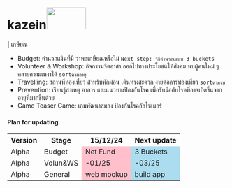 ﻿# kazein<img src="https://github.com/user-attachments/assets/a77b340a-5a63-4150-90ec-d9930c58b2a8" width="90px;" height="50px">

 | เกษียณ

- Budget: คำนวณเงินที่มี ว่าพอเกษียณหรือไม่ `Next step: วิธีคำนวณแบบ 3 buckets`
- Volunteer & Workshop: กิจกรรมจิตอาสา ออกไปทางประโยชน์ให้สังคม พบผู้คนใหม่ ๆ คลายความเหงาได้ `sortตามอายุ`
- Travelling: สถานที่ท่องเที่ยว สำหรับพักผ่อน เดินทางสะดวก ง่ายต่อการท่องเที่ยว `sortตามงบ`
- Prevention: เรียนรู้สาเหตุ อาการ และแนวทางป้องกันโรค เพื่อรับมือกับโรคที่อาจเกิดขึ้นจากอายุที่มากขึ้นด้วย
- ฺGame Teaser Game: เกมพัฒนาสมอง ป้องกันโรคอัลไซเมอร์

#### Plan for updating
<table>
    <tr>
     <th colspan="11">Version</th>
     <th colspan="11">Stage</th>
      <th colspan="11">15/12/24</th>
      <th colspan="11">Next update</th>
    </tr>
 <tr>
      <td colspan="11">Alpha</td>
  <td colspan="11">Budget</td>
      <td colspan="11" style="background-color:pink;">Net Fund</td>
      <td colspan="11" style="background-color:rgb(171, 220, 239);">3 Buckets</td>
    </tr>
 <tr>
      <td colspan="11">Alpha</td>
  <td colspan="11">Volun&WS</td>
      <td colspan="11" style="background-color:pink;">-01/25</td>
      <td colspan="11" style="background-color:rgb(171, 220, 239);">-03/25</td>
    </tr>
    <tr>
      <td colspan="11">Alpha</td>
  <td colspan="11">General</td>
      <td colspan="11" style="background-color:pink;">web mockup</td>
      <td colspan="11" style="background-color:rgb(171, 220, 239);">build app</td>
    </tr>
    
